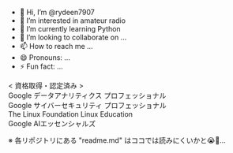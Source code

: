 - 👋 Hi, I’m @rydeen7907
- 👀 I’m interested in amateur radio
- 🌱 I’m currently learning Python
- 💞️ I’m looking to collaborate on ...
- 📫 How to reach me ...
- 😄 Pronouns: ...
- ⚡ Fun fact: ...

< 資格取得・認定済み >  
Google データアナリティクス プロフェッショナル  
Google サイバーセキュリティ プロフェッショナル  
The Linux Foundation Linux Education  
Google AIエッセンシャルズ  


<!---
rydeen7907/rydeen7907 is a ✨ special ✨ repository because its `README.md` (this file) appears on your GitHub profile.
You can click the Preview link to take a look at your changes.
--->
※ 各リポジトリにある "readme.md" はココでは読みにくいかと😭🙇…
